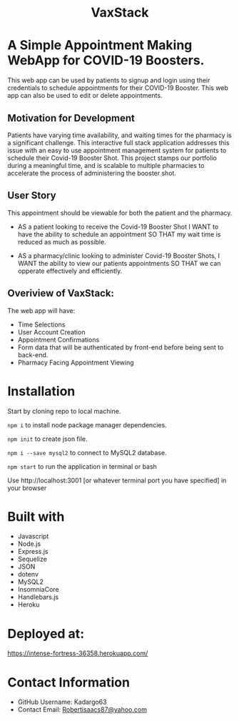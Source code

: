 <h1 align="center">
    <br>
    VaxStack
    <br>
</h1>

# A Simple Appointment Making WebApp for COVID-19 Boosters. 

This web app can be used by patients to signup and login using their credentials to schedule appointments for their COVID-19 Booster. This web app can also be used to edit or delete appointments.

## Motivation for Development

Patients have varying time availability, and waiting times for the pharmacy is a significant challenge. This interactive full stack application addresses this issue with an easy to use appointment management system for patients to schedule their Covid-19 Booster Shot. This project stamps our portfolio during a meaningful time, and is scalable to multiple pharmacies to accelerate the process of administering the booster shot. 
  
## User Story
This appointment should be viewable for both the patient and the pharmacy. 

- AS a patient looking to receive the Covid-19 Booster Shot I WANT to have the ability to schedule an appointment SO THAT my wait time is reduced as much as possible. 

- AS a pharmacy/clinic looking to administer Covid-19 Booster Shots, I WANT the ability to view our patients appointments SO THAT we can opperate effectively and efficiently. 


## Overiview of VaxStack:

The web app will have:
- Time Selections
- User Account Creation
- Appointment Confirmations
- Form data that will be authenticated by front-end before being sent to back-end. 
- Pharmacy Facing Appointment Viewing


# Installation
  Start by cloning repo to local machine.
  
  `npm i` to install node package manager dependencies.
  
  `npm init` to create json file.
  
  `npm i --save mysql2` to connect to MySQL2 database.
  
  `npm start` to run the application in terminal or bash

   Use http://localhost:3001 [or whatever terminal port you have specified] in your browser

# Built with
- Javascript
- Node.js
- Express.js
- Sequelize
- JSON
- dotenv
- MySQL2
- InsomniaCore
- Handlebars.js
- Heroku

# Deployed at:
https://intense-fortress-36358.herokuapp.com/ 

  # Contact Information 
  * GitHub Username: Kadargo63
  * Contact Email: Robertisaacs87@yahoo.com
  
